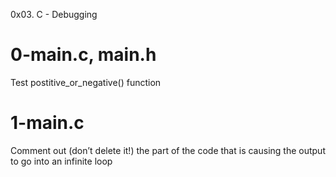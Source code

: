 0x03. C - Debugging

# 0-main.c, main.h
Test postitive_or_negative() function

# 1-main.c
Comment out (don’t delete it!) the part of the code that is causing the output to go into an infinite loop
